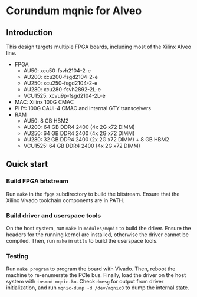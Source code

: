 # Corundum mqnic for Alveo

## Introduction

This design targets multiple FPGA boards, including most of the Xilinx Alveo line.

* FPGA
  * AU50: xcu50-fsvh2104-2-e
  * AU200: xcu200-fsgd2104-2-e
  * AU250: xcu250-fsgd2104-2-e
  * AU280: xcu280-fsvh2892-2L-e
  * VCU1525: xcvu9p-fsgd2104-2L-e
* MAC: Xilinx 100G CMAC
* PHY: 100G CAUI-4 CMAC and internal GTY transceivers
* RAM
  * AU50: 8 GB HBM2
  * AU200: 64 GB DDR4 2400 (4x 2G x72 DIMM)
  * AU250: 64 GB DDR4 2400 (4x 2G x72 DIMM)
  * AU280: 32 GB DDR4 2400 (2x 2G x72 DIMM) + 8 GB HBM2
  * VCU1525: 64 GB DDR4 2400 (4x 2G x72 DIMM)

## Quick start

### Build FPGA bitstream

Run `make` in the `fpga` subdirectory to build the bitstream.  Ensure that the Xilinx Vivado toolchain components are in PATH.

### Build driver and userspace tools

On the host system, run `make` in `modules/mqnic` to build the driver.  Ensure the headers for the running kernel are installed, otherwise the driver cannot be compiled.  Then, run `make` in `utils` to build the userspace tools.

### Testing

Run `make program` to program the board with Vivado.  Then, reboot the machine to re-enumerate the PCIe bus.  Finally, load the driver on the host system with `insmod mqnic.ko`.  Check `dmesg` for output from driver initialization, and run `mqnic-dump -d /dev/mqnic0` to dump the internal state.
